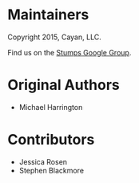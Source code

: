 Maintainers
====
Copyright 2015, Cayan, LLC.

Find us on the [Stumps Google Group](https://groups.google.com/forum/#!forum/stumps-project).

Original Authors
====
* Michael Harrington

Contributors
====
* Jessica Rosen
* Stephen Blackmore
